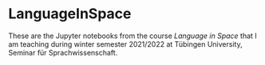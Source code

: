 # LanguageInSpace

These are the Jupyter notebooks from the course *Language in Space* that I am teaching during winter semester 2021/2022 at Tübingen University, Seminar für Sprachwissenschaft.

